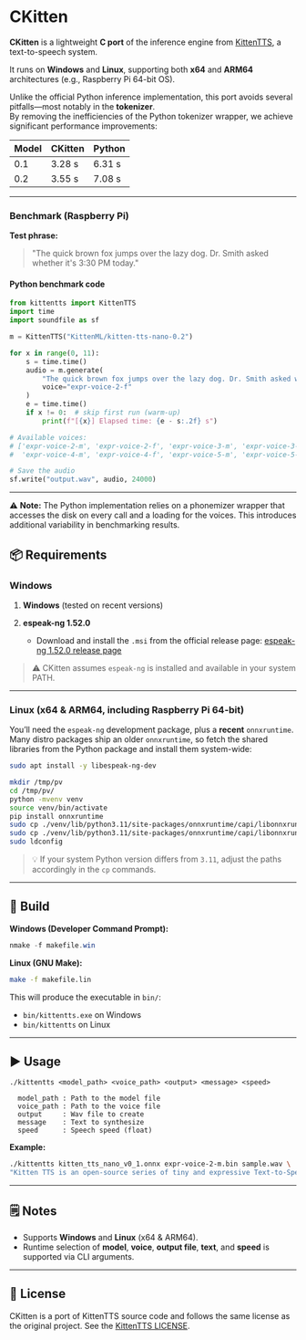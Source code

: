 # CKitten

**CKitten** is a lightweight **C port** of the inference engine from [KittenTTS](https://github.com/KittenML/KittenTTS/), a text-to-speech system.

It runs on **Windows** and **Linux**, supporting both **x64** and **ARM64** architectures (e.g., Raspberry Pi 64-bit OS).

Unlike the official Python inference implementation, this port avoids several pitfalls—most notably in the **tokenizer**.  
By removing the inefficiencies of the Python tokenizer wrapper, we achieve significant performance improvements:

| Model | CKitten | Python |
|-------|---------|--------|
| 0.1   | 3.28 s  | 6.31 s |
| 0.2   | 3.55 s  | 7.08 s |

---

### Benchmark (Raspberry Pi)

**Test phrase:**

> "The quick brown fox jumps over the lazy dog. Dr. Smith asked whether it's 3:30 PM today."

#### Python benchmark code
```python
from kittentts import KittenTTS
import time
import soundfile as sf

m = KittenTTS("KittenML/kitten-tts-nano-0.2")

for x in range(0, 11):
    s = time.time()
    audio = m.generate(
        "The quick brown fox jumps over the lazy dog. Dr. Smith asked whether it's 3:30 PM today.",
        voice="expr-voice-2-f"
    )
    e = time.time()
    if x != 0:  # skip first run (warm-up)
        print(f"[{x}] Elapsed time: {e - s:.2f} s")

# Available voices:
# ['expr-voice-2-m', 'expr-voice-2-f', 'expr-voice-3-m', 'expr-voice-3-f',
#  'expr-voice-4-m', 'expr-voice-4-f', 'expr-voice-5-m', 'expr-voice-5-f']

# Save the audio
sf.write("output.wav", audio, 24000)
````

---

⚠️ **Note:**
The Python implementation relies on a phonemizer wrapper that accesses the disk on every call and a loading for the voices.
This introduces additional variability in benchmarking results.



## 📦 Requirements

### Windows

1. **Windows** (tested on recent versions)
2. **espeak-ng 1.52.0**

   * Download and install the `.msi` from the official release page:
     [espeak-ng 1.52.0 release page](https://github.com/espeak-ng/espeak-ng/releases/tag/1.52.0)

> ⚠️ CKitten assumes `espeak-ng` is installed and available in your system PATH.

---

### Linux (x64 & ARM64, including Raspberry Pi 64-bit)

You’ll need the `espeak-ng` development package, plus a **recent** `onnxruntime`. Many distro packages ship an older `onnxruntime`, so fetch the shared libraries from the Python package and install them system-wide:

```bash
sudo apt install -y libespeak-ng-dev

mkdir /tmp/pv
cd /tmp/pv/
python -mvenv venv
source venv/bin/activate
pip install onnxruntime
sudo cp ./venv/lib/python3.11/site-packages/onnxruntime/capi/libonnxruntime_providers_shared.so /usr/lib
sudo cp ./venv/lib/python3.11/site-packages/onnxruntime/capi/libonnxruntime.so.1.22.1 /usr/lib/libonnxruntime.so
sudo ldconfig
```

> 💡 If your system Python version differs from `3.11`, adjust the paths accordingly in the `cp` commands.

---

## 🔨 Build

**Windows (Developer Command Prompt):**

```powershell
nmake -f makefile.win
```

**Linux (GNU Make):**

```bash
make -f makefile.lin
```

This will produce the executable in `bin/`:

* `bin/kittentts.exe` on Windows
* `bin/kittentts` on Linux

---

## ▶️ Usage

```
./kittentts <model_path> <voice_path> <output> <message> <speed>

  model_path : Path to the model file
  voice_path : Path to the voice file
  output     : Wav file to create
  message    : Text to synthesize
  speed      : Speech speed (float)
```

**Example:**

```bash
./kittentts kitten_tts_nano_v0_1.onnx expr-voice-2-m.bin sample.wav \
"Kitten TTS is an open-source series of tiny and expressive Text-to-Speech models" 1.0
```

---

## 🗒 Notes

* Supports **Windows** and **Linux** (x64 & ARM64).
* Runtime selection of **model**, **voice**, **output file**, **text**, and **speed** is supported via CLI arguments.

---

## 📜 License

CKitten is a port of KittenTTS source code and follows the same license as the original project. See the [KittenTTS LICENSE](https://github.com/KittenML/KittenTTS/blob/main/LICENSE).
